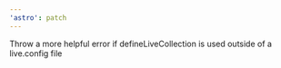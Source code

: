 ```yaml
---
'astro': patch
---
```


Throw a more helpful error if defineLiveCollection is used outside of a live.config file
